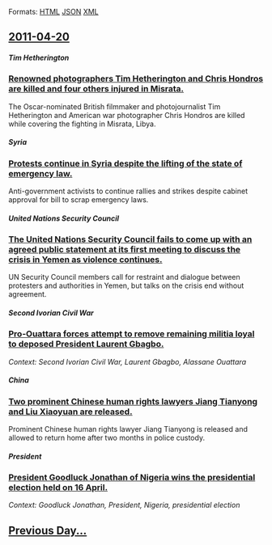 
Formats: [HTML](2011/04/20/index.html)  [JSON](2011/04/20/index.json)  [XML](2011/04/20/index.xml)  

## [2011-04-20](/news/2011/04/20/index.md)

##### Tim Hetherington
### [Renowned photographers Tim Hetherington and Chris Hondros are killed and four others injured in Misrata. ](/news/2011/04/20/renowned-photographers-tim-hetherington-and-chris-hondros-are-killed-and-four-others-injured-in-misrata.md)
The Oscar-nominated British filmmaker and photojournalist Tim Hetherington and American war photographer Chris Hondros are killed while covering the fighting in Misrata, Libya.

##### Syria
### [Protests continue in Syria despite the lifting of the state of emergency law. ](/news/2011/04/20/protests-continue-in-syria-despite-the-lifting-of-the-state-of-emergency-law.md)
Anti-government activists to continue rallies and strikes despite cabinet approval for bill to scrap emergency laws.

##### United Nations Security Council
### [The United Nations Security Council fails to come up with an agreed public statement at its first meeting to discuss the crisis in Yemen as violence continues. ](/news/2011/04/20/the-united-nations-security-council-fails-to-come-up-with-an-agreed-public-statement-at-its-first-meeting-to-discuss-the-crisis-in-yemen-as.md)
UN Security Council members call for restraint and dialogue between protesters and authorities in Yemen, but talks on the crisis end without agreement.

##### Second Ivorian Civil War
### [Pro-Ouattara forces attempt to remove remaining militia loyal to deposed President Laurent Gbagbo. ](/news/2011/04/20/pro-ouattara-forces-attempt-to-remove-remaining-militia-loyal-to-deposed-president-laurent-gbagbo.md)
_Context: Second Ivorian Civil War, Laurent Gbagbo, Alassane Ouattara_

##### China
### [Two prominent Chinese human rights lawyers Jiang Tianyong and Liu Xiaoyuan are released. ](/news/2011/04/20/two-prominent-chinese-human-rights-lawyers-jiang-tianyong-and-liu-xiaoyuan-are-released.md)
Prominent Chinese human rights lawyer Jiang Tianyong is released and allowed to return home after two months in police custody.

##### President
### [President Goodluck Jonathan of Nigeria wins the presidential election held on 16 April. ](/news/2011/04/20/president-goodluck-jonathan-of-nigeria-wins-the-presidential-election-held-on-16-april.md)
_Context: Goodluck Jonathan, President, Nigeria, presidential election_

## [Previous Day...](/news/2011/04/19/index.md)

